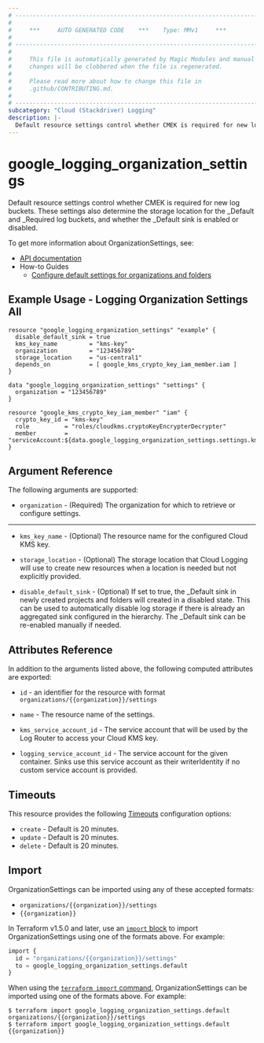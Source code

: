 ```yaml
---
# ----------------------------------------------------------------------------
#
#     ***     AUTO GENERATED CODE    ***    Type: MMv1     ***
#
# ----------------------------------------------------------------------------
#
#     This file is automatically generated by Magic Modules and manual
#     changes will be clobbered when the file is regenerated.
#
#     Please read more about how to change this file in
#     .github/CONTRIBUTING.md.
#
# ----------------------------------------------------------------------------
subcategory: "Cloud (Stackdriver) Logging"
description: |-
  Default resource settings control whether CMEK is required for new log buckets.
---
```


# google\_logging\_organization\_settings

Default resource settings control whether CMEK is required for new log buckets. These settings also determine the storage location for the _Default and _Required log buckets, and whether the _Default sink is enabled or disabled.


To get more information about OrganizationSettings, see:

* [API documentation](https://cloud.google.com/logging/docs/reference/v2/rest/v2/TopLevel/getSettings)
* How-to Guides
    * [Configure default settings for organizations and folders](https://cloud.google.com/logging/docs/default-settings)

## Example Usage - Logging Organization Settings All


```hcl
resource "google_logging_organization_settings" "example" {
  disable_default_sink = true
  kms_key_name         = "kms-key"
  organization         = "123456789"
  storage_location     = "us-central1"
  depends_on           = [ google_kms_crypto_key_iam_member.iam ]
}

data "google_logging_organization_settings" "settings" {
  organization = "123456789"
}

resource "google_kms_crypto_key_iam_member" "iam" {
  crypto_key_id = "kms-key"
  role          = "roles/cloudkms.cryptoKeyEncrypterDecrypter"
  member        = "serviceAccount:${data.google_logging_organization_settings.settings.kms_service_account_id}"
}
```

## Argument Reference

The following arguments are supported:


* `organization` -
  (Required)
  The organization for which to retrieve or configure settings.


- - -


* `kms_key_name` -
  (Optional)
  The resource name for the configured Cloud KMS key.

* `storage_location` -
  (Optional)
  The storage location that Cloud Logging will use to create new resources when a location is needed but not explicitly provided.

* `disable_default_sink` -
  (Optional)
  If set to true, the _Default sink in newly created projects and folders will created in a disabled state. This can be used to automatically disable log storage if there is already an aggregated sink configured in the hierarchy. The _Default sink can be re-enabled manually if needed.


## Attributes Reference

In addition to the arguments listed above, the following computed attributes are exported:

* `id` - an identifier for the resource with format `organizations/{{organization}}/settings`

* `name` -
  The resource name of the settings.

* `kms_service_account_id` -
  The service account that will be used by the Log Router to access your Cloud KMS key.

* `logging_service_account_id` -
  The service account for the given container. Sinks use this service account as their writerIdentity if no custom service account is provided.


## Timeouts

This resource provides the following
[Timeouts](https://developer.hashicorp.com/terraform/plugin/sdkv2/resources/retries-and-customizable-timeouts) configuration options:

- `create` - Default is 20 minutes.
- `update` - Default is 20 minutes.
- `delete` - Default is 20 minutes.

## Import


OrganizationSettings can be imported using any of these accepted formats:

* `organizations/{{organization}}/settings`
* `{{organization}}`


In Terraform v1.5.0 and later, use an [`import` block](https://developer.hashicorp.com/terraform/language/import) to import OrganizationSettings using one of the formats above. For example:

```tf
import {
  id = "organizations/{{organization}}/settings"
  to = google_logging_organization_settings.default
}
```

When using the [`terraform import` command](https://developer.hashicorp.com/terraform/cli/commands/import), OrganizationSettings can be imported using one of the formats above. For example:

```
$ terraform import google_logging_organization_settings.default organizations/{{organization}}/settings
$ terraform import google_logging_organization_settings.default {{organization}}
```
